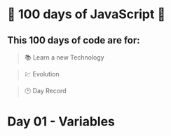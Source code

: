 # 🚀 100 days of JavaScript 🚀

## This 100 days of code are for:

> 📚 Learn a new Technology

> 💹 Evolution

> 🕑 Day Record


# Day 01 - Variables


